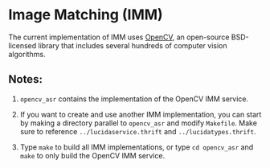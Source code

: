 # Image Matching (IMM)

The current implementation of IMM uses [OpenCV](http://opencv.org/), an open-source BSD-licensed library 
that includes several hundreds of computer vision algorithms. 

## Notes:

1. `opencv_asr` contains the implementation of the OpenCV IMM service. 

2. If you want to create and use another IMM implementation,
you can start by making a directory parallel to `opencv_asr` and modify `Makefile`.
Make sure to reference `../lucidaservice.thrift` and `../lucidatypes.thrift`.

3. Type `make` to build all IMM implementations,
or type `cd opencv_asr` and `make` to only build the OpenCV IMM service.

